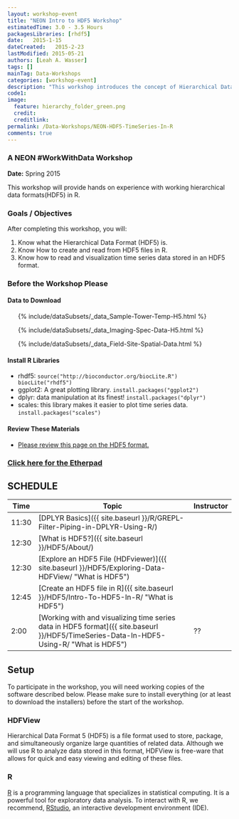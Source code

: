 ```yaml
---
layout: workshop-event
title: "NEON Intro to HDF5 Workshop"
estimatedTime: 3.0 - 3.5 Hours
packagesLibraries: [rhdf5]
date:   2015-1-15
dateCreated:   2015-2-23
lastModified: 2015-05-21
authors: [Leah A. Wasser]
tags: []
mainTag: Data-Workshops
categories: [workshop-event]
description: "This workshop introduces the concept of Hierarchical Data Formats. Learn what an HDF5 file is. Explore HDF5 files in the free HDFviewer. Create and open HDF5 file sin R."
code1: 
image:
  feature: hierarchy_folder_green.png
  credit: 
  creditlink: 
permalink: /Data-Workshops/NEON-HDF5-TimeSeries-In-R
comments: true 
---
```


### A NEON #WorkWithData Workshop

**Date:** Spring 2015

This workshop will provide hands on experience with working hierarchical data formats(HDF5) in R.


<div id="objectives">

<h3>Goals / Objectives</h3>
After completing this workshop, you will:
<ol>
<li>Know what the Hierarchical Data Format (HDF5) is.</li>
<li>Know How to create and read from HDF5 files in R.</li>
<li>Know how to read and visualization time series data stored in an HDF5 format.</li>
</ol>

<h3>Before the Workshop Please</h3>

<h4>Data to Download</h4>
<ul>
{% include/dataSubsets/_data_Sample-Tower-Temp-H5.html %}

{% include/dataSubsets/_data_Imaging-Spec-Data-H5.html %}

{% include/dataSubsets/_data_Field-Site-Spatial-Data.html %}

</ul>

<h4>Install R Libraries</h4>
<ul>
<li>rhdf5: <code>source("http://bioconductor.org/biocLite.R")
biocLite("rhdf5")</code></li>
<li>ggplot2: A great plotting library. <code>install.packages("ggplot2")</code> </li>
<li>dplyr: data manipulation at its finest! <code>install.packages("dplyr")</code></li>
<li>scales: this library makes it easier to plot time series data. <code>install.packages("scales")</code></li>
</ul>

<h4>Review These Materials</h4>
<ul>
<li><a href="{{ site.baseurl }}/HDF5/About/">Please review this page on the HDF5 
format. </a></li>
</ul>

<h3><a href="https://etherpad.mozilla.org/NEONHDF5-May28-2015" target="_blank">Click here for the Etherpad</a></h3>

</div>


## SCHEDULE


| Time        | Topic         | Instructor | 
|-------------|---------------|------------|
| 11:30     | [DPLYR Basics]({{ site.baseurl }}/R/GREPL-Filter-Piping-in-DPLYR-Using-R/) |          |
| 12:30     | [What is HDF5?]({{ site.baseurl }}/HDF5/About/) |          |
| 12:30     | [Explore an HDF5 File (HDFviewer)]({{ site.baseurl }}/HDF5/Exploring-Data-HDFView/ "What is HDF5")      |            |
| 12:45 | [Create an HDF5 file in R]({{ site.baseurl }}/HDF5/Intro-To-HDF5-In-R/ "What is HDF5")          |      |
| 2:00 | [Working with and visualizing time series data in HDF5 format]({{ site.baseurl }}/HDF5/TimeSeries-Data-In-HDF5-Using-R/ "What is HDF5")        | ??         |



## Setup
To participate in the workshop, you will need working copies of the software described below. Please make sure to install everything (or at least to download the installers) before the start of the workshop.

### HDFView

Hierarchical Data Format 5 (HDF5) is a file format used to store, package, and simultaneously organize large quantities of related data. Although we will use R to analyze data stored in this format, HDFView is free-ware that allows for quick and easy viewing and editing of these files.


### R

<a href = "http://cran.r-project.org/">R</a> is a programming language that specializes in statistical computing. It is a powerful tool for exploratory data analysis. To interact with R, we recommend, <a href="http://www.rstudio.com/">RStudio</a>, an interactive development environment (IDE). 


